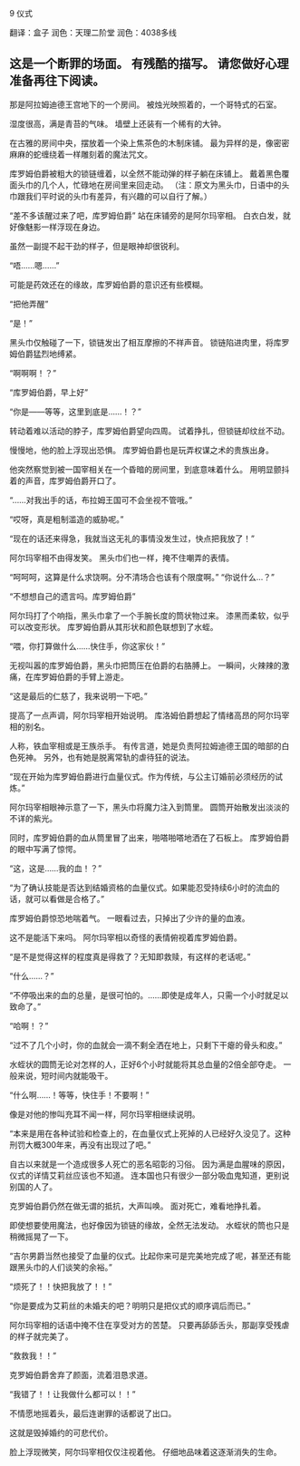 
9 仪式

翻译：盒子 润色：天理二阶堂 润色：4038多线

这是一个断罪的场面。
有残酷的描写。
请您做好心理准备再往下阅读。
-------------------------------------

那是阿拉姆迪德王宫地下的一个房间。
被烛光映照着的，一个哥特式的石室。

湿度很高，满是青苔的气味。
墙壁上还装有一个稀有的大钟。

在古雅的房间中央，摆放着一个染上焦茶色的木制床铺。
最为异样的是，像密密麻麻的蛇缠绕着一样雕刻着的魔法咒文。

库罗姆伯爵被粗大的锁链缠着，以全然不能动弹的样子躺在床铺上。
戴着黑色覆面头巾的几个人，忙碌地在房间里来回走动。 
（注：原文为黑头巾，日语中的头巾跟我们平时说的头巾有差异，有兴趣的可以自行了解。）

“差不多该醒过来了吧，库罗姆伯爵”
站在床铺旁的是阿尔玛宰相。
白衣白发，就好像魅影一样浮现在身边。

虽然一副提不起干劲的样子，但是眼神却很锐利。

“唔……嗯……”

可能是药效还在的缘故，库罗姆伯爵的意识还有些模糊。

“把他弄醒”
 
“是！”

黑头巾仅触碰了一下，锁链发出了相互摩擦的不祥声音。
锁链陷进肉里，将库罗姆伯爵猛烈地缚紧。

“啊啊啊！？”

“库罗姆伯爵，早上好”

“你是——等等，这里到底是……！？”

转动着难以活动的脖子，库罗姆伯爵望向四周。
试着挣扎，但锁链却纹丝不动。

慢慢地，他的脸上浮现出恐惧。
库罗姆伯爵也是玩弄权谋之术的贵族出身。

他突然察觉到被一国宰相关在一个昏暗的房间里，到底意味着什么。
用明显颤抖着的声音，库罗姆伯爵开口了。

“……对我出手的话，布拉姆王国可不会坐视不管哦。”

“哎呀，真是粗制滥造的威胁呢。”

“现在的话还来得急，我就当这无礼的事情没发生过，快点把我放了！”

阿尔玛宰相不由得发笑。
黑头巾们也一样，掩不住嘲弄的表情。

“呵呵呵，这算是什么求饶啊。分不清场合也该有个限度啊。”
“你说什么…？”

“不想想自己的遗言吗。库罗姆伯爵”

阿尔玛打了个响指，黑头巾拿了一个手腕长度的筒状物过来。
漆黑而柔软，似乎可以改变形状。
库罗姆伯爵从其形状和颜色联想到了水蛭。

“喂，你打算做什么……快住手，你这家伙！”

无视叫嚣的库罗姆伯爵，黑头巾把筒压在伯爵的右胳膊上。
一瞬间，火辣辣的激痛，在库罗姆伯爵的手臂上游走。

“这是最后的仁慈了，我来说明一下吧。”

提高了一点声调，阿尔玛宰相开始说明。
库洛姆伯爵想起了情绪高昂的阿尔玛宰相的别名。

人称，铁血宰相或是王族杀手。
有传言道，她是负责阿拉姆迪德王国的暗部的白色死神。
另外，也有她是脱离常轨的虐待狂的说法。

“现在开始为库罗姆伯爵进行血量仪式。作为传统，与公主订婚前必须经历的试炼。”

阿尔玛宰相眼神示意了一下，黑头巾将魔力注入到筒里。
圆筒开始散发出淡淡的不详的紫光。

同时，库罗姆伯爵的血从筒里冒了出来，啪嗒啪嗒地洒在了石板上。
库罗姆伯爵的眼中写满了惊愕。

“这，这是……我的血！？”

“为了确认技能是否达到结婚资格的血量仪式。如果能忍受持续6小时的流血的话，就可以看做是合格了。”

库罗姆伯爵惊恐地喘着气。
一眼看过去，只掉出了少许的量的血液。

这不是能活下来吗。
阿尔玛宰相以奇怪的表情俯视着库罗姆伯爵。

“是不是觉得这样的程度真是得救了？无知即救赎，有这样的老话呢。”

“什么……？”

“不停吸出来的血的总量，是很可怕的。……即使是成年人，只需一个小时就足以致命了。”

“哈啊！？”

“过不了几个小时，你的血就会一滴不剩全洒在地上，只剩下干瘪的骨头和皮。”

水蛭状的圆筒无论对怎样的人，正好6个小时就能将其总血量的2倍全部夺走。
一般来说，短时间内就能吸干。

“什么啊……！等等，快住手！不要啊！”

像是对他的惨叫充耳不闻一样，阿尔玛宰相继续说明。

“本来是用在各种试验和检查上的，在血量仪式上死掉的人已经好久没见了。这种刑罚大概300年来，再没有出现过了吧。”

自古以来就是一个造成很多人死亡的恶名昭彰的习俗。
因为满是血腥味的原因，仪式的详情艾莉丝应该也不知道。
连本国也只有很少一部分吸血鬼知道，更别说别国的人了。

克罗姆伯爵仍然在做无谓的抵抗，大声叫唤。
面对死亡，难看地挣扎着。

即使想要使用魔法，也好像因为锁链的缘故，全然无法发动。
水蛭状的筒也只是稍微摇晃了一下。

“吉尔男爵当然也接受了血量的仪式。比起你来可是完美地完成了呢，甚至还有能跟黑头巾的人们谈笑的余裕。”

“烦死了！！快把我放了！！”

“你是要成为艾莉丝的未婚夫的吧？明明只是把仪式的顺序调后而已。”

阿尔玛宰相的话语中掩不住在享受对方的苦楚。
只要再舔舔舌头，那副享受残虐的样子就完美了。

“救救我！！”

克罗姆伯爵舍弃了颜面，流着泪恳求道。

“我错了！！让我做什么都可以！！”

不情愿地摇着头，最后连谢罪的话都说了出口。

这就是毁掉婚约的可悲代价。

脸上浮现微笑，阿尔玛宰相仅仅注视着他。
仔细地品味着这逐渐消失的生命。